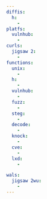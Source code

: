 ```yaml
---
diffis:
  h:
    -
platfs:
  vulnhub:
    -
curls:
  jigsaw 2:
    -
functions:
  unix:
    -
  h:
    -
  vulnhub:
    -
  fuzz:
    -
  steg:
    -
  decode:
    -
  knock:
    -
  cve:
    -
  lxd:
    -

wals:
  jigsaw 2wu:
    -
---
```

